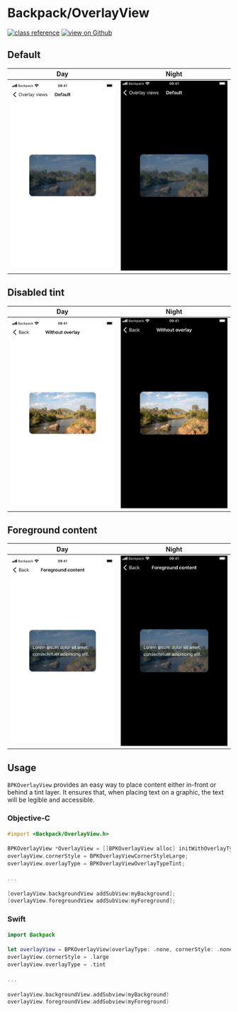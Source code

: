 # Backpack/OverlayView

[![class reference](https://img.shields.io/badge/Class%20reference-iOS-blue)](https://backpack.github.io/ios/versions/latest/uikit/Classes/BPKOverlayView.html)
[![view on Github](https://img.shields.io/badge/Source%20code-GitHub-lightgrey)](https://github.com/Skyscanner/backpack-ios/tree/main/Backpack/OverlayView)

## Default

| Day | Night |
| --- | --- |
| ![iPhone 8 simulator](https://raw.githubusercontent.com/Skyscanner/backpack-ios/main/screenshots/iPhone%208-overlay-view___default_lm.png) |![iPhone 8 simulator - dark mode](https://raw.githubusercontent.com/Skyscanner/backpack-ios/main/screenshots/iPhone%208-overlay-view___default_dm.png) |

## Disabled tint

| Day | Night |
| --- | --- |
| ![iPhone 8 simulator](https://raw.githubusercontent.com/Skyscanner/backpack-ios/main/screenshots/iPhone%208-overlay-view___overlay-type-none_lm.png) |![iPhone 8 simulator - dark mode](https://raw.githubusercontent.com/Skyscanner/backpack-ios/main/screenshots/iPhone%208-overlay-view___overlay-type-none_dm.png) |

## Foreground content

| Day | Night |
| --- | --- |
| ![iPhone 8 simulator](https://raw.githubusercontent.com/Skyscanner/backpack-ios/main/screenshots/iPhone%208-overlay-view___foreground-content_lm.png) |![iPhone 8 simulator - dark mode](https://raw.githubusercontent.com/Skyscanner/backpack-ios/main/screenshots/iPhone%208-overlay-view___foreground-content_dm.png) |


## Usage

`BPKOverlayView` provides an easy way to place content either in-front or behind a tint layer. It ensures that, when placing text on a graphic, the text will be legible and accessible.

### Objective-C

```objective-c
#import <Backpack/OverlayView.h>

BPKOverlayView *OverlayView = [[BPKOverlayView alloc] initWithOverlayType:BPKOverlayViewOverlayTypeNone cornerStyle:BPKOverlayViewCornerStyleNone];
overlayView.cornerStyle = BPKOverlayViewCornerStyleLarge;
overlayView.overlayType = BPKOverlayViewOverlayTypeTint;

...

[overlayView.backgroundView addSubView:myBackground];
[overlayView.foregroundView addSubView:myForeground];
```

### Swift

```swift
import Backpack

let overlayView = BPKOverlayView(overlayType: .none, cornerStyle: .none)
overlayView.cornerStyle = .large
overlayView.overlayType = .tint

...

overlayView.backgroundView.addSubview(myBackground)
overlayView.foregroundView.addSubview(myForeground)
```
